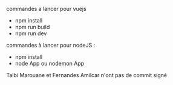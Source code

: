 commandes a lancer pour vuejs
- npm install
- npm run build
- npm run dev

commandes à lancer pour nodeJS : 
- npm install
- node App ou nodemon App

Talbi Marouane et Fernandes Amilcar n'ont pas de commit signé
